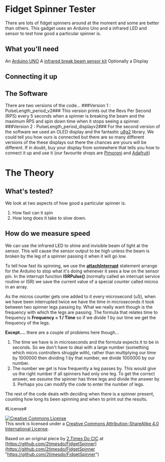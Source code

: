 # Fidget Spinner Tester #
There are lots of fidget spinners around at the moment and some are better than others. This gadget uses an Arduino Uno and a infrared LED and sensor to test how good a particular spinner is.

## What you'll need ##
An [Arduino UNO](https://store.arduino.cc/arduino-uno-rev3)
A [infrared break beam sensor kit](https://www.adafruit.com/product/2167)
Optionally a Display 

## Connecting it up  ##


## The Software ## 
There are two versions of the code...
###Version 1 : PulseLength_period_v2###
This version prints out the Revs Per Second (RPS) every 5 seconds when a spinner is breaking the beam and the maximum RPS and spin down time when it stops seeing a spinner.
###Version 2 : PulseLength_period_displayv2###
For the second version of the software we used an OLED display and the fantastic [u8g2](https://github.com/olikraus/u8g2) library. We could tell you how ours is connected but there are so many different versions of the these displays out there the chances are yours will be different. If in doubt, buy your display from somewhere that tells you how to connect it up and use it (our favourite shops are [Pimoroni](https://shop.pimoroni.com/ "Pimoroni") and [Adafruit](https://www.adafruit.com/))  

# The Theory #
## What's tested? ##
We look at two aspects of how good a particular spinner is.
1. How fast can it spin
2. How long does it take to slow down.

## How do we measure speed ##
We can use the infrared LED to shine and invisible beam of light at the sensor. This will cause the sensor output to be high unless the beam is broken by the leg of a spinner passing it when it will go low. 

To tell how fast its spinning, we use the **[attachInterrupt](https://www.arduino.cc/en/Reference/AttachInterrupt "attachInterrupt")** statement arrange for the Arduino to stop what it's doing whenever it sees a low on the sensor pin. In the interrupt function **ISRPulse()** (normally called an interrupt service routine or ISR) we save the current value of a special counter called micros in an array.   

As the micros counter gets one added to it every microsecond (uS), when we have been interrupted twice we have the time in microseconds it took between two spinner legs passing by. What we really want though is the frequency with which the legs are passing. The formula that relates time to frequency is **Frequency = 1 / Time** so if we divide 1 by our time we get the frequency of the legs.

**Except....** there are a couple of problems here though... 


1. The time we have is in microseconds and the formula expects it to be in seconds. So we don't have to deal with a large number (something which micro controllers struggle with), rather than multiplying our time by 1000000 then dividing 1 by that number, we divide 1000000 by our number.
2. The number we get is how frequently a leg passes by. This would give us the right number if all spinners had only one leg. To get the correct answer, we *assume* the spinner has three legs and divide the answer by 3. Perhaps you can modify the code to enter the number of legs.

The rest of the code deals with deciding when there is a spinner present, counting how long its been spinning and when to print out the results.     
 
#License#

<a rel="license" href="http://creativecommons.org/licenses/by-sa/4.0/"><img alt="Creative Commons License" style="border-width:0" src="https://i.creativecommons.org/l/by-sa/4.0/88x31.png" /></a><br />This work is licensed under a <a rel="license" href="http://creativecommons.org/licenses/by-sa/4.0/">Creative Commons Attribution-ShareAlike 4.0 International License</a>.

Based on an original piece by [2.Times Do CIC](http://2timesdo.co.uk "2.Times Do CIC ") at [https://github.com/2timesdo/FidgetSpinner](https://github.com/2timesdo/FidgetSpinner "https://github.com/2timesdo/FidgetSpinner")